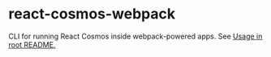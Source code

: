 # react-cosmos-webpack

CLI for running React Cosmos inside webpack-powered apps. See [Usage in root README.](../../README.md#usage)
